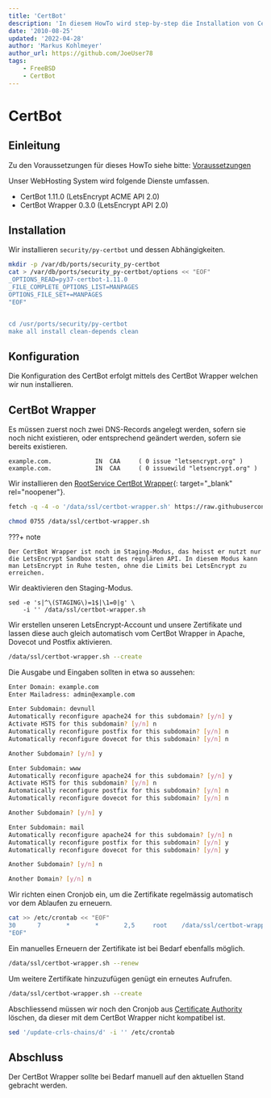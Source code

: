 ```yaml
---
title: 'CertBot'
description: 'In diesem HowTo wird step-by-step die Installation von CertBot für ein WebHosting System auf Basis von FreeBSD 64Bit auf einem dedizierten Server beschrieben.'
date: '2010-08-25'
updated: '2022-04-28'
author: 'Markus Kohlmeyer'
author_url: https://github.com/JoeUser78
tags:
    - FreeBSD
    - CertBot
---
```


# CertBot

## Einleitung

Zu den Voraussetzungen für dieses HowTo siehe bitte: [Voraussetzungen](/howtos/freebsd/hosting_system/)

Unser WebHosting System wird folgende Dienste umfassen.

- CertBot 1.11.0 (LetsEncrypt ACME API 2.0)
- CertBot Wrapper 0.3.0 (LetsEncrypt API 2.0)

## Installation

Wir installieren `security/py-certbot` und dessen Abhängigkeiten.

``` bash
mkdir -p /var/db/ports/security_py-certbot
cat > /var/db/ports/security_py-certbot/options << "EOF"
_OPTIONS_READ=py37-certbot-1.11.0
_FILE_COMPLETE_OPTIONS_LIST=MANPAGES
OPTIONS_FILE_SET+=MANPAGES
"EOF"


cd /usr/ports/security/py-certbot
make all install clean-depends clean
```

## Konfiguration

Die Konfiguration des CertBot erfolgt mittels des CertBot Wrapper welchen wir nun installieren.

## CertBot Wrapper

Es müssen zuerst noch zwei DNS-Records angelegt werden, sofern sie noch nicht existieren, oder entsprechend geändert werden, sofern sie bereits existieren.

``` dns-zone
example.com.            IN  CAA     ( 0 issue "letsencrypt.org" )
example.com.            IN  CAA     ( 0 issuewild "letsencrypt.org" )
```

Wir installieren den [RootService CertBot Wrapper](https://github.com/RootService/certbot-wrapper){: target="_blank" rel="noopener"}.

``` bash
fetch -q -4 -o '/data/ssl/certbot-wrapper.sh' https://raw.githubusercontent.com/RootService/certbot-wrapper/master/certbot-wrapper.sh

chmod 0755 /data/ssl/certbot-wrapper.sh
```

???+ note

    Der CertBot Wrapper ist noch im Staging-Modus, das heisst er nutzt nur die LetsEncrypt Sandbox statt des regulären API. In diesem Modus kann man LetsEncrypt in Ruhe testen, ohne die Limits bei LetsEncrypt zu erreichen.

Wir deaktivieren den Staging-Modus.

``` baah
sed -e 's|^\(STAGING\)=1$|\1=0|g' \
    -i '' /data/ssl/certbot-wrapper.sh
```

Wir erstellen unseren LetsEncrypt-Account und unsere Zertifikate und lassen diese auch gleich automatisch vom CertBot Wrapper in Apache, Dovecot und Postfix aktivieren.

``` bash
/data/ssl/certbot-wrapper.sh --create
```

Die Ausgabe und Eingaben sollten in etwa so aussehen:

``` bash
Enter Domain: example.com
Enter Mailadress: admin@example.com

Enter Subdomain: devnull
Automatically reconfigure apache24 for this subdomain? [y/n] y
Activate HSTS for this subdomain? [y/n] n
Automatically reconfigure postfix for this subdomain? [y/n] n
Automatically reconfigure dovecot for this subdomain? [y/n] n

Another Subdomain? [y/n] y

Enter Subdomain: www
Automatically reconfigure apache24 for this subdomain? [y/n] y
Activate HSTS for this subdomain? [y/n] n
Automatically reconfigure postfix for this subdomain? [y/n] n
Automatically reconfigure dovecot for this subdomain? [y/n] n

Another Subdomain? [y/n] y

Enter Subdomain: mail
Automatically reconfigure apache24 for this subdomain? [y/n] n
Automatically reconfigure postfix for this subdomain? [y/n] y
Automatically reconfigure dovecot for this subdomain? [y/n] y

Another Subdomain? [y/n] n

Another Domain? [y/n] n
```

Wir richten einen Cronjob ein, um die Zertifikate regelmässig automatisch vor dem Ablaufen zu erneuern.

``` bash
cat >> /etc/crontab << "EOF"
30      7       *       *       2,5     root    /data/ssl/certbot-wrapper.sh --cron
"EOF"
```

Ein manuelles Erneuern der Zertifikate ist bei Bedarf ebenfalls möglich.

``` bash
/data/ssl/certbot-wrapper.sh --renew
```

Um weitere Zertifikate hinzuzufügen genügt ein erneutes Aufrufen.

``` bash
/data/ssl/certbot-wrapper.sh --create
```

Abschliessend müssen wir noch den Cronjob aus [Certificate Authority](/howtos/freebsd/certificate_authority) löschen, da dieser mit dem CertBot Wrapper nicht kompatibel ist.

``` bash
sed '/update-crls-chains/d' -i '' /etc/crontab
```

## Abschluss

Der CertBot Wrapper sollte bei Bedarf manuell auf den aktuellen Stand gebracht werden.
